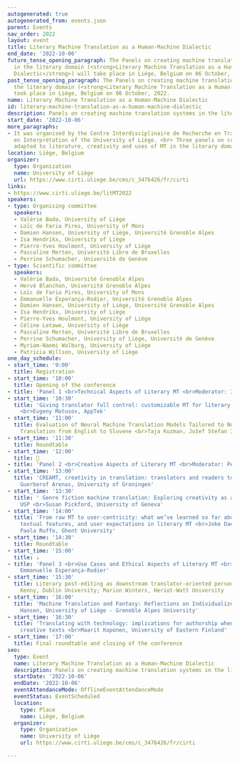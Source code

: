 ```yaml
---
autogenerated: true
autogenerated_from: events.json
parent: Events
nav_order: 2022
layout: event
title: Literary Machine Translation as a Human-Machine Dialectic
end_date: '2022-10-06'
future_tense_opening_paragraph: The Panels on creating machine translation systems
  in the literary domain (<strong>Literary Machine Translation as a Human-Machine
  Dialectic</strong>) will take place in Liège, Belgium on 06 October, 2022.
past_tense_opening_paragraph: The Panels on creating machine translation systems in
  the literary domain (<strong>Literary Machine Translation as a Human-Machine Dialectic</strong>)
  took place in Liège, Belgium on 06 October, 2022.
name: Literary Machine Translation as a Human-Machine Dialectic
id: literary-machine-translation-as-a-human-machine-dialectic
description: Panels on creating machine translation systems in the literary domain
start_date: '2022-10-06'
more_paragraphs:
- It was organised by the Centre Interdisciplinaire de Recherche en Traduction et
  en Interprétation of the University of Liège. <br> Three panels on creating MT systems
  adapted to literature, creativity and uses of MT in the literary domain
location: Liège, Belgium
organizer:
  type: Organization
  name: University of Liège
  url: https://www.cirti.uliege.be/cms/c_3476426/fr/cirti
links:
- https://www.cirti.uliege.be/litMT2022
speakers:
- type: Organising committee
  speakers:
  - Valérie Bada, University of Liège
  - Loïc de Faria Pires, University of Mons
  - Damien Hansen, University of Liège, Université Grenoble Alpes
  - Isa Hendrikx, University of Liège
  - Pierre-Yves Houlmont, University of Liège
  - Pascaline Merten, Université Libre de Bruxelles
  - Perrine Schumacher, Université de Genève
- type: Scientific committee
  speakers:
  - Valérie Bada, Université Grenoble Alpes
  - Hervé Blanchon, Université Grenoble Alpes
  - Loïc de Faria Pires, University of Mons
  - Emmanuelle Esperança-Rodier, Université Grenoble Alpes
  - Damien Hansen, University of Liège, Université Grenoble Alpes
  - Isa Hendrikx, University of Liège
  - Pierre-Yves Houlmont, University of Liège
  - Céline Letawe, University of Liège
  - Pascaline Merten, Université Libre de Bruxelles
  - Perrine Schumacher, University of Liège, Université de Genève
  - Myriam-Naomi Walburg, University of Liège
  - Patricia Willson, University of Liège
one_day_schedule:
- start_time: '9:00'
  title: Registration
- start_time: '10:00'
  title: Opening of the conference
- title: 'Panel 1 <br>Technical Aspects of Literary MT <br>Moderator: Isa Hendrikx'
- start_time: '10:30'
  title: 'Giving translator full control: customizable MT for literary translation
    <br>Evgeny Matusov, AppTek'
- start_time: '11:00'
  title: Evaluation of Neural Machine Translation Models Tailored to Novels for Literary
    Translation from English to Slovene <br>Taja Kuzman, Jožef Stefan Institute
- start_time: '11:30'
  title: Roundtable
- start_time: '12:00'
  title: 🍴
- title: 'Panel 2 <br>Creative Aspects of Literary MT <br>Moderator: Perrine Schumacher'
- start_time: '13:00'
  title: 'CREAMT, creativity in translation: translators and readers to the test <br>Ana
    Guerberof Arenas, University of Groningen'
- start_time: '13:30'
  title: ' Genre fiction machine translation: Exploring creativity as a biotranslator''s
    USP <br>Susan Pickford, University of Geneva'
- start_time: '14:00'
  title: 'From raw MT to user-centricity: what we’ve learned so far about quality,
    textual features, and user expectations in literary MT <br>Joke Daems, Ghent University;
    Paola Ruffo, Ghent University'
- start_time: '14:30'
  title: Roundtable
- start_time: '15:00'
  title: ☕️
- title: 'Panel 3 <br>Use Cases and Ethical Aspects of Literary MT <br>Moderator:
    Emmanuelle Esperança-Rodier'
- start_time: '15:30'
  title: Literary post-editing as downstream translator-oriented personalization <br>Dorothy
    Kenny, Dublin University; Marion Winters, Heriot-Watt University
- start_time: '16:00'
  title: 'Machine Translation and Fantasy: Reflections on Individualized MT <br>Damien
    Hansen, University of Liège - Grenoble Alpes University'
- start_time: '16:30'
  title: 'Translating with technology: implications for authorship when translating
    creative texts <br>Maarit Koponen, University of Eastern Finland'
- start_time: '17:00'
  title: Final roundtable and closing of the conference
seo:
  type: Event
  name: Literary Machine Translation as a Human-Machine Dialectic
  description: Panels on creating machine translation systems in the literary domain
  startDate: '2022-10-06'
  endDate: '2022-10-06'
  eventAttendanceMode: OfflineEventAttendanceMode
  eventStatus: EventScheduled
  location:
    type: Place
    name: Liège, Belgium
  organizer:
    type: Organization
    name: University of Liège
    url: https://www.cirti.uliege.be/cms/c_3476426/fr/cirti

---
```


